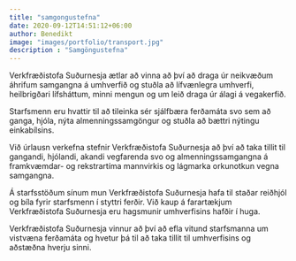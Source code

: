 ```yaml
---
title: "samgongustefna"
date: 2020-09-12T14:51:12+06:00
author: Benedikt
image: "images/portfolio/transport.jpg"
description : "Samgöngustefna"
---
```

Verkfræðistofa Suðurnesja ætlar að vinna að því að draga úr neikvæðum áhrifum samgangna á umhverfið og stuðla að lífvænlegra umhverfi, heilbrigðari lífsháttum, minni mengun og um leið draga úr álagi á vegakerfið.

Starfsmenn eru hvattir til að tileinka sér sjálfbæra ferðamáta svo sem að ganga, hjóla, nýta almenningssamgöngur og stuðla að bættri nýtingu einkabílsins.

Við úrlausn verkefna stefnir Verkfræðistofa Suðurnesja að því að taka tillit til gangandi, hjólandi, akandi vegfarenda svo og almenningssamgangna á framkvæmdar- og rekstrartíma mannvirkis og lágmarka orkunotkun vegna samgangna.

Á starfsstöðum sínum mun Verkfræðistofa Suðurnesja hafa til staðar reiðhjól og bíla fyrir starfsmenn í styttri ferðir. Við kaup á farartækjum Verkfræðistofa Suðurnesja eru hagsmunir umhverfisins hafðir í huga.

Verkfræðistofa Suðurnesja vinnur að því að efla vitund starfsmanna um vistvæna ferðamáta og hvetur þá til að taka tillit til umhverfisins og aðstæðna hverju sinni.